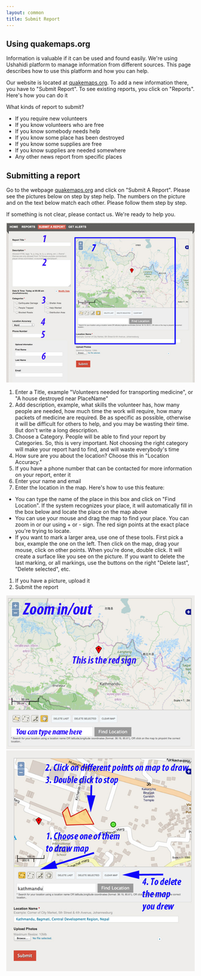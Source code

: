```yaml
---
layout: common
title: Submit Report
---
```


## Using quakemaps.org

Information is valuable if it can be used and found easily. We're using Ushahidi platform to manage information from different sources. This page describes how to use this platform and how you can help.

Our website is located at [quakemaps.org](quakemaps.org). To add a new information there, you have to "Submit Report". To see existing reports, you click on "Reports". Here's how you can do it

What kinds of report to submit?

* If you require new volunteers
* If you know volunteers who are free
* If you know somebody needs help
* If you know some place has been destroyed
* If you know some supplies are free
* If you know supplies are needed somewhere
* Any other news report from specific places


## Submitting a report

Go to the webpage [quakemaps.org](quakemaps.org) and click on "Submit A Report". Please see the pictures below on step by step help. The numbers on the picture and on the text below match each other. Please follow them step by step.

If something is not clear, please contact us. We're ready to help you.

![How to submit a report](images/submit_report.jpg)

1. Enter a Title, example "Volunteers needed for transporting medicine", or "A house destroyed near PlaceName"
1. Add description, example, what skills the volunteer has, how many people are needed, how much time the work will require, how many packets of medicine are required. Be as specific as possible, otherwise it will be difficult for others to help, and you may be wasting their time. But don't write a long description.
1. Choose a Category. People will be able to find your report by Categories. So, this is very important. Not choosing the right category will make your report hard to find, and will waste everybody's time
1. How sure are you about the location? Choose this in "Location Accuracy."
1. If you have a phone number that can be contacted for more information on your report, enter it
1. Enter your name and email
1. Enter the location in the map. Here's how to use this feature:
  * You can type the name of the place in this box and click on "Find Location". If the system recognizes your place, it will automatically fill in the box below and locate the place on the map above
  * You can use your mouse and drag the map to find your place. You can zoom in or our using + or - sign. The red sign points at the exact place you're trying to locate.
  * If you want to mark a larger area, use one of these tools. First pick a box, example the one on the left. Then click on the map, drag your mouse, click on other points. When you're done, double click. It will create a surface like you see on the picture. If you want to delete the last marking, or all markings, use the buttons on the right "Delete last", "Delete selected", etc.
1. If you have a picture, upload it
1. Submit the report

![How to use the map](images/submit_report1.jpg)
![How to draw a map](images/submit_report2.jpg)
